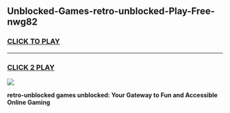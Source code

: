 
## Unblocked-Games-retro-unblocked-Play-Free-nwg82
<h3>
<a href="https://premium76.site?title=retro-unblocked&ref=18A1">CLICK TO PLAY</a></h3>
<hr>

<h3>
<a href="https://premium76.site?title=retro-unblocked&ref=18A1">CLICK 2 PLAY</a>
  
</h3>

<a href="https://premium76.site?title=retro-unblocked&ref=18A1"><img src="https://clearcache.store/games.png"></a>


**retro-unblocked games unblocked: Your Gateway to Fun and Accessible Online Gaming**
